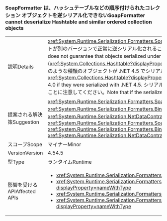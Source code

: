 ### <a name="soapformatter-cannot-deserialize-hashtable-and-similar-ordered-collection-objects"></a><span data-ttu-id="807bb-101">SoapFormatter は、ハッシュテーブルなどの順序付けられたコレクション オブジェクトを逆シリアル化できない</span><span class="sxs-lookup"><span data-stu-id="807bb-101">SoapFormatter cannot deserialize Hashtable and similar ordered collection objects</span></span>

|   |   |
|---|---|
|<span data-ttu-id="807bb-102">説明</span><span class="sxs-lookup"><span data-stu-id="807bb-102">Details</span></span>|<span data-ttu-id="807bb-103"><xref:System.Runtime.Serialization.Formatters.Soap.SoapFormatter?displayProperty=name> は、特定のバージョンの .NET Framework でシリアル化されたオブジェクトが別のバージョンで正常に逆シリアル化されることを保証しません。</span><span class="sxs-lookup"><span data-stu-id="807bb-103">The <xref:System.Runtime.Serialization.Formatters.Soap.SoapFormatter?displayProperty=name> does not guarantee that objects serialized under one .NET Framework version will successfully deserialize under a different version.</span></span> <span data-ttu-id="807bb-104">具体的には、(<xref:System.Collections.Hashtable?displayProperty=name> のような) 順序付けられたコレクションの中には、4.0 と 4.5 の間でメンバーが追加されたものがあり、このような種類のオブジェクトが .NET 4.5 でシリアル化された場合、.NET 4.0 では逆シリアル化できません。</span><span class="sxs-lookup"><span data-stu-id="807bb-104">Specifically, some ordered collections (like <xref:System.Collections.Hashtable?displayProperty=name>) added members between 4.0 and 4.5 such that objects of these types cannot deserialize with .NET 4.0 if they were serialized with .NET 4.5.</span></span> <span data-ttu-id="807bb-105">シリアル化データのシリアル化と逆シリアル化の両方が同じバージョンの .NET Framework で行われた場合、問題は発生しないことに注意してください。</span><span class="sxs-lookup"><span data-stu-id="807bb-105">Note that if the serialized data is both serialized and deserialized with the same .NET Framework version, no issue will occur.</span></span>|
|<span data-ttu-id="807bb-106">提案される解決策</span><span class="sxs-lookup"><span data-stu-id="807bb-106">Suggestion</span></span>|<span data-ttu-id="807bb-107"><xref:System.Runtime.Serialization.Formatters.Soap.SoapFormatter?displayProperty=name> のシリアル化は、.NET Framework の変更に対応できる <xref:System.Runtime.Serialization.Formatters.Binary.BinaryFormatter?displayProperty=name> のシリアル化または <xref:System.Runtime.Serialization.NetDataContractSerializer?displayProperty=name> に置き換える必要があります。</span><span class="sxs-lookup"><span data-stu-id="807bb-107"><xref:System.Runtime.Serialization.Formatters.Soap.SoapFormatter?displayProperty=name> serialization should be replaced with <xref:System.Runtime.Serialization.Formatters.Binary.BinaryFormatter?displayProperty=name> serialization or <xref:System.Runtime.Serialization.NetDataContractSerializer?displayProperty=name> to be resilient to .NET Framework changes.</span></span>|
|<span data-ttu-id="807bb-108">スコープ</span><span class="sxs-lookup"><span data-stu-id="807bb-108">Scope</span></span>|<span data-ttu-id="807bb-109">マイナー</span><span class="sxs-lookup"><span data-stu-id="807bb-109">Minor</span></span>|
|<span data-ttu-id="807bb-110">Version</span><span class="sxs-lookup"><span data-stu-id="807bb-110">Version</span></span>|<span data-ttu-id="807bb-111">4.5</span><span class="sxs-lookup"><span data-stu-id="807bb-111">4.5</span></span>|
|<span data-ttu-id="807bb-112">型</span><span class="sxs-lookup"><span data-stu-id="807bb-112">Type</span></span>|<span data-ttu-id="807bb-113">ランタイム</span><span class="sxs-lookup"><span data-stu-id="807bb-113">Runtime</span></span>|
|<span data-ttu-id="807bb-114">影響を受ける API</span><span class="sxs-lookup"><span data-stu-id="807bb-114">Affected APIs</span></span>|<ul><li><xref:System.Runtime.Serialization.Formatters.Soap.SoapFormatter.Serialize(System.IO.Stream,System.Object)?displayProperty=nameWithType></li><li><xref:System.Runtime.Serialization.Formatters.Soap.SoapFormatter.Serialize(System.IO.Stream,System.Object,System.Runtime.Remoting.Messaging.Header[])?displayProperty=nameWithType></li><li><xref:System.Runtime.Serialization.Formatters.Soap.SoapFormatter.Deserialize(System.IO.Stream)?displayProperty=nameWithType></li><li><xref:System.Runtime.Serialization.Formatters.Soap.SoapFormatter.Deserialize(System.IO.Stream,System.Runtime.Remoting.Messaging.HeaderHandler)?displayProperty=nameWithType></li></ul>|

